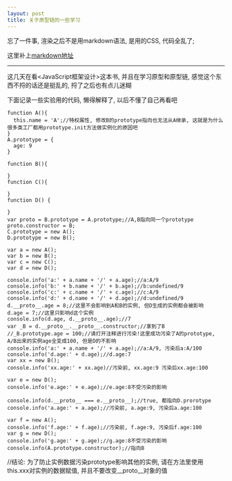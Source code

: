 ```yaml
---
layout: post
title: 关于原型链的一些学习
---
```


忘了一件事, 渲染之后不是用markdown语法, 是用的CSS, 代码全乱了;

这里补上<a href="{{ site.baseurl }}blob/master/_posts/2015-11-16-prototype.md">markdown地址</a>

------

这几天在看<JavaScript框架设计>这本书, 并且在学习原型和原型链, 感觉这个东西不捋的话还是挺乱的, 捋了之后也有点儿迷糊

下面记录一些实验用的代码, 懒得解释了, 以后不懂了自己再看吧

```
function A(){
  this.name = 'A';//特权属性, 修改B的prototype指向也无法从A继承, 这就是为什么很多类工厂都用prototype.init方法做实例化的原因吧
}
A.prototype = {
  age: 9
}

function B(){

}
function C(){

}
function D() {

}
var proto = B.prototype = A.prototype;//A,B指向同一个prototype
proto.constructor = B;
C.prototype = new A();
D.prototype = new B();

var a = new A();
var b = new B();
var c = new C();
var d = new D();

console.info('a:' + a.name + '/' + a.age);//a:A/9
console.info('b:' + b.name + '/' + b.age);//b:undefined/9
console.info('c:' + c.name + '/' + c.age);//c:A/9
console.info('d:' + d.name + '/' + d.age);//d:undefined/9
d.__proto__.age = 8;//这里不会影响到A和B的实例, 但D生成的实例都会被影响
d.age = 7;//这里只影响d这个实例
console.info(d.age, d.__proto__.age);//7
var _B = d.__proto__.__proto__.constructor;//拿到了B
//_B.prototype.age = 100;//请打开注释进行污染!这里成功污染了A的prototype,  A/B出来的实例age全变成100, 但是D的不影响
console.info('a:' + a.name + '/' + a.age);//a:A/9, 污染后a:A/100
console.info('d.age:' + d.age);//d.age:7
var xx = new B();
console.info('xx.age:' + xx.age)//污染前, xx.age:9 污染后xx.age:100

var e = new D();
console.info('e.age:' + e.age);//e.age:8不受污染的影响

console.info(d.__proto__ === e.__proto__);//true, 都指向D.prorotype
console.info('a.age:' + a.age);//污染前, a.age:9, 污染后a.age:100

var f = new A();
console.info('f.age:' + f.age);//污染前, f.age:9, 污染后f.age:100
var g = new D();
console.info('g.age:' + g.age);//g.age:8不受污染的影响
console.info(A.prototype.constructor);//指向B
```

//结论: 为了防止实例数据污染prototype影响其他的实例, 请在方法里使用this.xxx对实例的数据赋值, 并且不要改变__proto__对象的值

